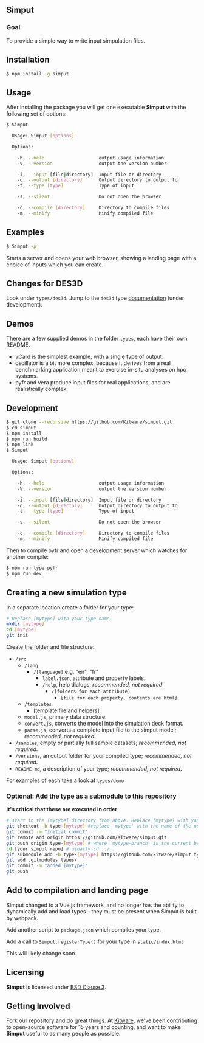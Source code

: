 ## Simput

### Goal

To provide a simple way to write input simpulation files.

## Installation

```sh
$ npm install -g simput
```

## Usage

After installing the package you will get one executable **Simput** with
the following set of options:

```sh
$ Simput

  Usage: Simput [options]

  Options:

    -h, --help                    output usage information
    -V, --version                 output the version number

    -i, --input [file|directory]  Input file or directory
    -o, --output [directory]      Output directory to output to
    -t, --type [type]             Type of input

    -s, --silent                  Do not open the browser

    -c, --compile [directory]     Directory to compile files
    -m, --minify                  Minify compiled file

```

## Examples

```sh
$ Simput -p
```

Starts a server and opens your web browser, showing a landing page with a choice of inputs which you can create.

## Changes for DES3D

Look under `types/des3d`.
Jump to the `des3d` type [documentation](https://github.com/echoi/simput_for_des/blob/master/types/des3d/README.md) (under development). 

## Demos

There are a few supplied demos in the folder `types`, each have their own README.

* vCard is the simplest example, with a single type of output.
* oscillator is a bit more complex, because it derives from a real benchmarking application meant to exercise in-situ analyses on hpc systems.
* pyfr and vera produce input files for real applications, and are realistically complex.

## Development

```sh
$ git clone --recursive https://github.com/Kitware/simput.git
$ cd simput
$ npm install
$ npm run build
$ npm link
$ Simput

  Usage: Simput [options]

  Options:

    -h, --help                    output usage information
    -V, --version                 output the version number

    -i, --input [file|directory]  Input file or directory
    -o, --output [directory]      Output directory to output to
    -t, --type [type]             Type of input

    -s, --silent                  Do not open the browser

    -c, --compile [directory]     Directory to compile files
    -m, --minify                  Minify compiled file

```

Then to compile pyfr and open a development server which watches for another compile:

```sh
$ npm run type:pyfr
$ npm run dev
```

## Creating a new simulation type

In a separate location create a folder for your type:

```sh
# Replace [mytype] with your type name.
mkdir [mytype]
cd [mytype]
git init
```

Create the folder and file structure:

- `/src`
    - `/lang`
        - `/[language]` e.g. "en", "fr"
            - `label.json`, attribute and property labels.
            - `/help`, help dialogs, _recommended, not required_
                - `/[folders for each attribute]`
                    - `[file for each property, contents are html]`
    - `/templates`
        - [template file and helpers]
    - `model.js`, primary data structure.
    - `convert.js`, converts the model into the simulation deck format.
    - `parse.js`, converts a complete input file to the simput model; _recommended, not required_.
- `/samples`, empty or partially full sample datasets; _recommended, not required_.
- `/versions`, an output folder for your compiled type; _recommended, not required_.
- `README.md`, a description of your type; _recommended, not required_.

For examples of each take a look at `types/demo`

### **Optional**: Add the type as a submodule to this repository
__It's critical that these are executed in order__

```sh
# start in the [mytype] directory from above. Replace [mytype] with your type name below.
git checkout -b type-[mytype] #replace 'mytype' with the name of the new type
git commit -m "initial commit"
git remote add origin https://github.com/Kitware/simput.git
git push origin type-[mytype] # where 'mytype-branch' is the current branch name
cd [your simput repo] # usually cd ../..
git submodule add -b type-[mytype] https://github.com/kitware/simput types/[mytype]
git add .gitmodules types/
git commit -m "added [mytype]"
git push
```

## Add to compilation and landing page

Simput changed to a Vue.js framework, and no longer has the ability to dynamically add and load types - they must be present when Simput is built by webpack.

Add another script to `package.json` which compiles your type.

Add a call to `Simput.registerType()` for your type in `static/index.html`

This will likely change soon.

## Licensing

**Simput** is licensed under [BSD Clause 3](LICENSE).

## Getting Involved

Fork our repository and do great things. At [Kitware](http://www.kitware.com), we've been contributing to open-source software for 15 years and counting, and want to make **Simput** useful to as many people as possible.
